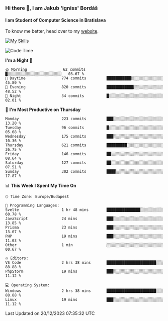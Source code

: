 ### Hi there 👋, I am Jakub 'igniss' Bordáš

#### I am Student of Computer Science in Bratislava
To know me better, head over to my [website](https://bordas.sk).

[![My Skills](https://skillicons.dev/icons?i=js,html,css,figma,svelte,java,kotlin,python,postgresql,typescript,nest,nodejs)](https://bordas.sk)


<!--START_SECTION:waka-->
![Code Time](http://img.shields.io/badge/Code%20Time-1%2C314%20hrs%2034%20mins-blue)

**I'm a Night 🦉** 

```text
🌞 Morning                62 commits          █░░░░░░░░░░░░░░░░░░░░░░░░   03.67 % 
🌆 Daytime                774 commits         ███████████░░░░░░░░░░░░░░   45.80 % 
🌃 Evening                820 commits         ████████████░░░░░░░░░░░░░   48.52 % 
🌙 Night                  34 commits          █░░░░░░░░░░░░░░░░░░░░░░░░   02.01 % 
```
📅 **I'm Most Productive on Thursday** 

```text
Monday                   223 commits         ███░░░░░░░░░░░░░░░░░░░░░░   13.20 % 
Tuesday                  96 commits          █░░░░░░░░░░░░░░░░░░░░░░░░   05.68 % 
Wednesday                175 commits         ███░░░░░░░░░░░░░░░░░░░░░░   10.36 % 
Thursday                 621 commits         █████████░░░░░░░░░░░░░░░░   36.75 % 
Friday                   146 commits         ██░░░░░░░░░░░░░░░░░░░░░░░   08.64 % 
Saturday                 127 commits         ██░░░░░░░░░░░░░░░░░░░░░░░   07.51 % 
Sunday                   302 commits         ████░░░░░░░░░░░░░░░░░░░░░   17.87 % 
```


📊 **This Week I Spent My Time On** 

```text
🕑︎ Time Zone: Europe/Budapest

💬 Programming Languages: 
Svelte                   1 hr 48 mins        ███████████████░░░░░░░░░░   60.78 % 
JavaScript               24 mins             ███░░░░░░░░░░░░░░░░░░░░░░   13.85 % 
Prisma                   23 mins             ███░░░░░░░░░░░░░░░░░░░░░░   13.07 % 
PHP                      19 mins             ███░░░░░░░░░░░░░░░░░░░░░░   11.03 % 
Other                    1 min               ░░░░░░░░░░░░░░░░░░░░░░░░░   00.67 % 

🔥 Editors: 
VS Code                  2 hrs 38 mins       ██████████████████████░░░   88.88 % 
PhpStorm                 19 mins             ███░░░░░░░░░░░░░░░░░░░░░░   11.12 % 

💻 Operating System: 
Windows                  2 hrs 38 mins       ██████████████████████░░░   88.88 % 
Linux                    19 mins             ███░░░░░░░░░░░░░░░░░░░░░░   11.12 % 
```


 Last Updated on 20/12/2023 07:35:32 UTC
<!--END_SECTION:waka-->
